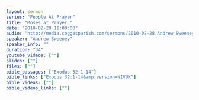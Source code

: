```yaml
---
layout: sermon
series: "People At Prayer"
title: "Moses at Prayer."
date: "2010-02-28 11:00:00"
audio: "http://media.coggesparish.com/sermons/2010-02-28 Andrew Sweeney.mp3"
speaker: "Andrew Sweeney"
speaker_info: ""
duration: "34"
youtube_videos: [""]
slides: [""]
files: [""]
bible_passages: ["Exodus 32:1-14"]
bible_links: ["Exodus 32:1-14&amp;version=NIVUK"]
bible_videos: [""]
bible_videos_links: [""]
---
```

